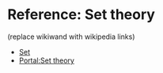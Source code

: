 # Reference: Set theory

(replace wikiwand with wikipedia links)


- [Set](https://en.wikipedia.org/wiki/Set_(mathematics))
- [Portal:Set theory](https://en.wikipedia.org/wiki/Portal:Set_theory)
